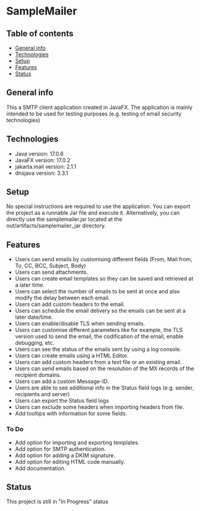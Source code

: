# SampleMailer

## Table of contents
* [General info](#general-info)
* [Technologies](#technologies)
* [Setup](#setup)
* [Features](#features)
* [Status](#status)

## General info
This a SMTP client application created in JavaFX. The application is mainly intended to be used for testing purposes (e.g. testing of email security technologies)

## Technologies
* Java version: 17.0.6
* JavaFX version: 17.0.2
* jakarta.mail version: 2.1.1
* dnsjava version: 3.3.1

## Setup
No special instructions are required to use the application. You can export the project as a runnable Jar file and execute it.
Alternatively, you can directly use the samplemailer.jar located at the out/artifacts/samplemailer_jar directory. 

## Features
* Users can send emails by customising different fields (From, Mail from, To, CC, BCC, Subject, Body)
* Users can send attachments.
* Users can create email templates so they can be saved and retrieved at a later time.
* Users can select the number of emails to be sent at once and also modify the delay between each email.
* Users can add custom headers to the email.
* Users can schedule the email delivery so the emails can be sent at a later date/time.
* Users can enable/disable TLS when sending emails.
* Users can customise different parameters like for example, the TLS version used to send the email, the codification of the email, enable debugging, etc.
* Users can see the status of the emails sent by using a log console.
* Users can create emails using a HTML Editor.
* Users can add custom headers from a text file or an existing email.
* Users can send emails based on the resolution of the MX records of the recipient domains.
* Users can add a custom Message-ID.
* Users are able to see additional info in the Status field logs (e.g. sender, recipients and server)
* Users can export the Status field logs
* Users can exclude some headers when importing headers from file.
* Add tooltips with information for some fields.

### To Do

* Add option for importing and exporting templates.
* Add option for SMTP authentication.
* Add option for adding a DKIM signature.
* Add option for editing HTML code manually.
* Add documentation.

## Status
This project is still in "In Progress" status